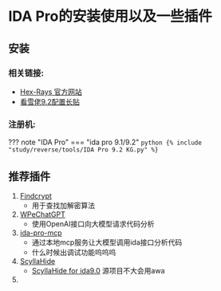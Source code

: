 # IDA Pro的安装使用以及一些插件

## 安装

### 相关链接:
- [Hex-Rays 官方网站](https://www.hex-rays.com/)
- [看雪佬9.2配置长贴](https://bbs.kanxue.com/thread-285604-1.htm#msg_header_h2_6)

### 注册机:

??? note "IDA Pro"
    === "ida pro 9.1/9.2"
        ```python
        {% include "study/reverse/tools/IDA Pro 9.2 KG.py" %}
        ```

## 推荐插件
1. [Findcrypt](https://github.com/polymorf/findcrypt-yara)
    - 用于查找加解密算法
2. [WPeChatGPT](https://github.com/WPeace-HcH/WPeChatGPT)
    - 使用OpenAI接口向大模型请求代码分析
3. [ida-pro-mcp](https://github.com/mrexodia/ida-pro-mcp)
    - 通过本地mcp服务让大模型调用ida接口分析代码
    - 什么时候出调试功能呜呜呜
4. [ScyllaHide](https://bitbucket.org/NtQuery/scyllahide/src/master/)
    - [ScyllaHide for ida9.0](https://github.com/TKazer/ScyllaHide-For-IDA9.0RC/) 源项目不大会用awa
5. 